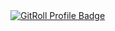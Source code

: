 <meta name="google-site-verification" content="r0QAdLFo0dLW-HO4VY0XjyqDMYGCAEm5BMrvCPkzFNc" />
<a href="https://gitroll.io/profile/uWICNbCOz7Ce2PKXdjCsFMCPoMFx2" target="_blank"><img src="https://gitroll.io/api/badges/profiles/v1/uWICNbCOz7Ce2PKXdjCsFMCPoMFx2?theme=light" alt="GitRoll Profile Badge"/></a>
